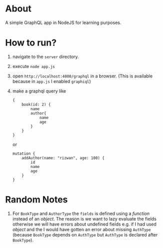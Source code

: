 # About
A simple GraphQL app in NodeJS for learning purposes.

# How to run?
1. navigate to the `server` directory.
2. execute `node app.js`
3. open `http://localhost:4000/graphql` in a browser. (This is available because in `app.js` I enabled `graphiql`)
4. make a graphql query like 
    ```
    {
        book(id: 2) {
            name
            author{
                name
                age
            }
        }
    }
    ```
    
    or

    ```
    mutation {
        addAuthor(name: "rizwan", age: 100) {
            id
            name
            age
        }
    }
    ```

# Random Notes
1. For `BookType` and `AuthorType` the `fields` is defined using a *function* instead of an *object*. The reason is we want to lazy evaluate the fields otherwise we will have errors about undefined fields e.g. if I had used *object* and the I would have gotten an error about missing `AuthType` (because `BookType` depends on `AuthType` but `AuthType` is declared after `BookType`).
